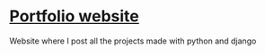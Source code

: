 <h1><a href="https://portfolio-website-gregori.herokuapp.com">Portfolio website</a></h1>
<p>Website where I post all the projects made with python and django</p>

